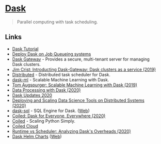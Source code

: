 # [Dask](https://dask.org/)

> Parallel computing with task scheduling.

## Links

- [Dask Tutorial](https://tutorial.dask.org/)
- [Deploy Dask on Job Queueing systems](https://github.com/dask/dask-jobqueue)
- [Dask Gateway](https://gateway.dask.org/) - Provides a secure, multi-tenant server for managing Dask clusters.
- [Jim Crist: Introducting Dask-Gateway: Dask clusters as a service (2019)](https://www.youtube.com/watch?v=Q8Wy0RB5UKQ)
- [Distributed](https://github.com/dask/distributed) - Distributed task scheduler for Dask.
- [dask-ml](https://github.com/dask/dask-ml) - Scalable Machine Learning with Dask.
- [Tom Augspurger: Scalable Machine Learning with Dask (2019)](https://www.youtube.com/watch?v=we1m4-IsbL8)
- [Data Processing with Dask (2020)](https://www.pluralsight.com/tech-blog/data-processing-with-dask/)
- [Dask Updates 2020](https://twitter.com/_JacobTomlinson/status/1280885857734590466)
- [Deploying and Scaling Data Science Tools on Distributed Systems (2020)](https://www.youtube.com/watch?v=Db4Gk18bs50)
- [dask-sql](https://github.com/nils-braun/dask-sql) - SQL Engine for Dask. ([Web](https://nils-braun.github.io/dask-sql/))
- [Coiled: Dask for Everyone, Everywhere (2020)](https://medium.com/coiled-hq/coiled-dask-for-everyone-everywhere-376f5de0eff4)
- [Coiled](https://coiled.io/) - Scaling Python Simply.
- [Coiled Cloud](https://cloud.coiled.io/)
- [Runtime vs Scheduler: Analyzing Dask's Overheads (2020)](https://arxiv.org/abs/2010.11105)
- [Dask Helm Charts](https://github.com/dask/helm-chart) ([Web](https://helm.dask.org/))
